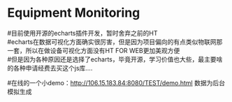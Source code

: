 # Equipment Monitoring
#目前使用开源的echarts插件开发，暂时舍弃之前的HT</br>
#echarts在数据可视化方面确实很厉害，但是因为项目偏向的有点类似物联网那一套，所以在做设备可视化方面没有HT FOR WEB更加美观方便</br>
#但是因为各种原因还是选择了echarts，毕竟开源，学习价值也大些，最主要啥的各种申请经费去买这个js库....</br>



#在线的一个小demo：http://106.15.183.84:8080/TEST/demo.html 数据为后台模拟生成
